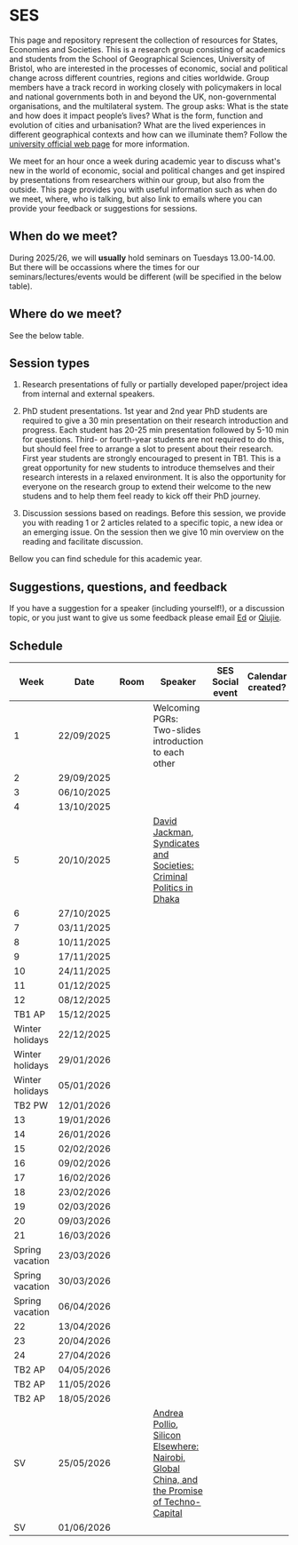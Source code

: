 # SES

This page and repository represent the collection of resources for States, Economies and Societies. This is a research group consisting of academics and students from the School of Geographical Sciences, University of Bristol, who are interested in the processes of economic, social and political change across different countries, regions and cities worldwide. Group members have a track record in working closely with policymakers in local and national governments both in and beyond the UK, non-governmental organisations, and the multilateral system. The group asks: What is the state and how does it impact people’s lives? What is the form, function and evolution of cities and urbanisation? What are the lived experiences in different geographical contexts and how can we illuminate them? Follow the [university official web page](https://www.bristol.ac.uk/geography/research/political-economy/) for more information.

We meet for an hour once a week during academic year to discuss what's new in the world of economic, social and political changes and get inspired by presentations from researchers within our group, but also from the outside. This page provides you with useful information such as when do we meet, where, who is talking, but also link to emails where you can provide your feedback or suggestions for sessions.

## When do we meet?

During 2025/26, we will **usually** hold seminars on Tuesdays 13.00-14.00. But there will be occassions where the times for our seminars/lectures/events would be different (will be specified in the below table).

## Where do we meet?

See the below table.

## Session types

1.  Research presentations of fully or partially developed paper/project idea from internal and external speakers.

2.  PhD student presentations. 1st year and 2nd year PhD students are required to give a 30 min presentation on their research introduction and progress. Each student has 20-25 min presentation followed by 5-10 min for questions. Third- or fourth-year students are not required to do this, but should feel free to arrange a slot to present about their research. First year students are strongly encouraged to present in TB1. This is a great opportunity for new students to introduce themselves and their research interests in a relaxed environment. It is also the opportunity for everyone on the research group to extend their welcome to the new studens and to help them feel ready to kick off their PhD journey. 

3.  Discussion sessions based on readings. Before this session, we provide you with reading 1 or 2 articles related to a specific topic, a new idea or an emerging issue. On the session then we give 10 min overview on the reading and facilitate discussion.

Bellow you can find schedule for this academic year.

## Suggestions, questions, and feedback

If you have a suggestion for a speaker (including yourself!), or a discussion topic, or you just want to give us some feedback please email [Ed](mailto:ed.atkins@bristol.ac.uk) or [Qiujie](mailto:qiujie.shi@bristol.ac.uk).

## Schedule

| Week | Date  | Room             | Speaker | SES Social event | Calendar created? |
|------|-------|------------------|---------|-------------------| --------------- |
| 1    | 22/09/2025 |      |Welcoming PGRs: Two-slides introduction to each other     |
| 2    | 29/09/2025 |      |      |
| 3    | 06/10/2025 |      |    |
| 4    | 13/10/2025 |      |    |
| 5    | 20/10/2025 |      |[David Jackman](https://www.qeh.ox.ac.uk/people/david-jackman), [Syndicates and Societies: Criminal Politics in Dhaka](https://www.cambridge.org/core/books/syndicates-and-societies/D27729AEAA04A054C7A9D8B5BA07052B)|
| 6    | 27/10/2025|  
| 7    | 03/11/2025|
| 8    | 10/11/2025|
| 9   | 17/11/2025|
| 10   | 24/11/2025|
| 11   | 01/12/2025|
| 12 | 08/12/2025|
| TB1 AP | 15/12/2025 |    
| Winter holidays | 22/12/2025 |    
| Winter holidays | 29/01/2026 |    
| Winter holidays | 05/01/2026 |
| TB2 PW | 12/01/2026|
| 13  | 19/01/2026 |
| 14  | 26/01/2026 |
| 15  | 02/02/2026 |
| 16  | 09/02/2026 |
| 17  | 16/02/2026 |
| 18  | 23/02/2026 |
| 19  | 02/03/2026 |
| 20  | 09/03/2026 |
| 21  | 16/03/2026|
| Spring vacation | 23/03/2026 | 
| Spring vacation | 30/03/2026 |
| Spring vacation | 06/04/2026 | 
| 22 | 13/04/2026 | 
| 23 | 20/04/2026 | 
| 24 | 27/04/2026 | 
| TB2 AP          | 04/05/2026 | 
| TB2 AP          | 11/05/2026 | 
| TB2 AP          | 18/05/2026 | 
| SV        | 25/05/2026 |      |[Andrea Pollio](https://www.polito.it/personale?p=andrea.pollio), [Silicon Elsewhere: Nairobi, Global China, and the Promise of Techno-Capital](https://www.ucpress.edu/books/silicon-elsewhere/paper)| 
| SV        | 01/06/2026 |
